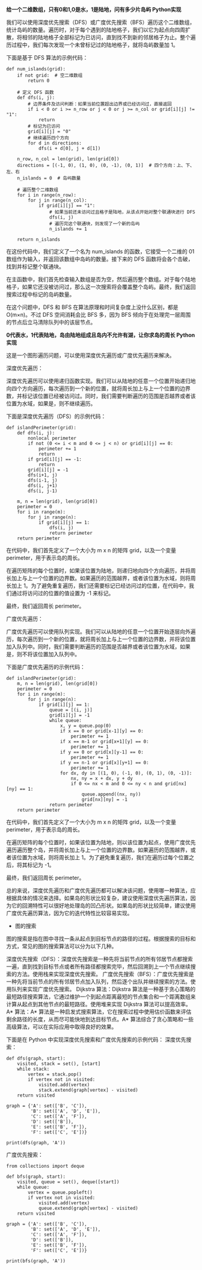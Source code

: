 **给一个二维数组，只有0和1,0是水，1是陆地，问有多少片岛屿 Python实现**

我们可以使用深度优先搜索（DFS）或广度优先搜索（BFS）遍历这个二维数组，统计岛屿的数量。遍历时，对于每个遇到的陆地格子，我们以它为起点向四周扩散，将相邻的陆地格子全部标记为已访问，直到找不到新的邻居格子为止。整个遍历过程中，我们每次发现一个未曾标记过的陆地格子，就将岛屿数量加 1。

下面是基于 DFS 算法的示例代码：

```
def num_islands(grid):
    if not grid:  # 空二维数组
        return 0

    # 定义 DFS 函数
    def dfs(i, j):
        # 边界条件及访问判断：如果当前位置超出边界或已经访问过，直接返回
        if i < 0 or i >= n_row or j < 0 or j >= n_col or grid[i][j] != "1":
            return
        # 标记为已访问
        grid[i][j] = "0"
        # 继续遍历四个方向
        for d in directions:
            dfs(i + d[0], j + d[1])

    n_row, n_col = len(grid), len(grid[0])
    directions = [(-1, 0), (1, 0), (0, -1), (0, 1)]  # 四个方向：上、下、左、右
    n_islands = 0  # 岛屿数量

    # 遍历整个二维数组
    for i in range(n_row):
        for j in range(n_col):
            if grid[i][j] == "1":
                # 如果当前还未访问过且格子是陆地，从该点开始对整个联通块进行 DFS
                dfs(i, j)
                # 遍历完这个联通块，则发现了一个新的岛屿
                n_islands += 1

    return n_islands

```

在这份代码中，我们定义了一个名为 num_islands 的函数，它接受一个二维的 01 数组作为输入，并返回该数组中岛屿的数量。接下来的 DFS 函数将会各个击破，找到并标记整个联通块。

在主函数中，我们首先检查输入数组是否为空，然后遍历整个数组。对于每个陆地格子，如果它还没被访问过，那么这一次搜索将会覆盖整个岛屿。最终，我们返回搜索过程中标记的岛屿数量。

在这个问题中，DFS 和 BFS 在算法原理和时间复杂度上没什么区别，都是 O(m×n)。不过 DFS 空间消耗会比 BFS 多，因为 BFS 倾向于在处理完一层周围的节点后立马清除队列中的该层节点。



**0代表水，1代表陆地，岛由陆地组成且岛内不允许有湖，让你求岛的周长 Python实现**

这是一个图形遍历问题，可以使用深度优先遍历或广度优先遍历来解决。

深度优先遍历：

深度优先遍历可以使用递归函数实现。我们可以从陆地的任意一个位置开始递归地向四个方向遍历，每次遍历到一个新的位置，就将周长加上与上一个位置的边界数，并标记该位置已经被访问过。同时，我们需要判断遍历的范围是否越界或者该位置为水域，如果是，则不继续遍历。

下面是深度优先遍历（DFS）的示例代码：

```
def islandPerimeter(grid):
    def dfs(i, j):
        nonlocal perimeter
        if not (0 <= i < m and 0 <= j < n) or grid[i][j] == 0:
            perimeter += 1
            return
        if grid[i][j] == -1:
            return
        grid[i][j] = -1
        dfs(i+1, j)
        dfs(i-1, j)
        dfs(i, j+1)
        dfs(i, j-1)
        
    m, n = len(grid), len(grid[0])
    perimeter = 0
    for i in range(m):
        for j in range(n):
            if grid[i][j] == 1:
                dfs(i, j)
                return perimeter
    return perimeter

```

在代码中，我们首先定义了一个大小为 m x n 的矩阵 grid，以及一个变量 perimeter，用于表示岛的周长。

在遍历矩阵的每个位置时，如果该位置为陆地，则递归地向四个方向遍历，并将周长加上与上一个位置的边界数。如果遍历的范围越界，或者该位置为水域，则将周长加上 1。为了避免重复遍历，我们还需要标记已经访问过的位置，在代码中，我们通过将访问过的位置的值设置为 -1 来标记。

最终，我们返回周长 perimeter。

广度优先遍历：

广度优先遍历可以使用队列实现。我们可以从陆地的任意一个位置开始逐层向外遍历，每次遍历到一个新的位置，就将周长加上与上一个位置的边界数，并将该位置加入队列中。同时，我们需要判断遍历的范围是否越界或者该位置为水域，如果是，则不将该位置加入队列中。

下面是广度优先遍历的示例代码：

```
def islandPerimeter(grid):
    m, n = len(grid), len(grid[0])
    perimeter = 0
    for i in range(m):
        for j in range(n):
            if grid[i][j] == 1:
                queue = [(i, j)]
                grid[i][j] = -1
                while queue:
                    x, y = queue.pop(0)
                    if x == 0 or grid[x-1][y] == 0:
                        perimeter += 1
                    if x == m-1 or grid[x+1][y] == 0:
                        perimeter += 1
                    if y == 0 or grid[x][y-1] == 0:
                        perimeter += 1
                    if y == n-1 or grid[x][y+1] == 0:
                        perimeter += 1
                    for dx, dy in [(1, 0), (-1, 0), (0, 1), (0, -1)]:
                        nx, ny = x + dx, y + dy
                        if 0 <= nx < m and 0 <= ny < n and grid[nx][ny] == 1:
                            queue.append((nx, ny))
                            grid[nx][ny] = -1
                return perimeter
    return perimeter
```

在代码中，我们首先定义了一个大小为 m x n 的矩阵 grid，以及一个变量 perimeter，用于表示岛的周长。

在遍历矩阵的每个位置时，如果该位置为陆地，则以该位置为起点，使用广度优先遍历遍历整个岛，并将周长加上与上一个位置的边界数。如果遍历的范围越界，或者该位置为水域，则将周长加上 1。为了避免重复遍历，我们在遍历过每个位置之后，将其标记为 -1。

最终，我们返回周长 perimeter。

总的来说，深度优先遍历和广度优先遍历都可以解决该问题，使用哪一种算法，应根据具体的情况来选择。如果岛的形状比较复杂，建议使用深度优先遍历算法，因为它的回溯特性可以很好地处理岛的凹凸形状。如果岛的形状比较简单，建议使用广度优先遍历算法，因为它的迭代特性比较容易实现。





- 图的搜索

图的搜索是指在图中寻找一条从起点到目标节点的路径的过程。根据搜索的目标和方式，常见的图的搜索算法可以分为以下几种。

深度优先搜索（DFS）：深度优先搜索是一种先将当前节点的所有邻居节点都搜索一遍，直到找到目标节点或者所有路径都搜索完毕，然后回溯到上一个节点继续搜索的方法。使用栈来实现深度优先搜索。
广度优先搜索（BFS）：广度优先搜索是一种先将当前节点的所有邻居节点加入队列，然后逐个出队并继续搜索的方法。使用队列来实现广度优先搜索。
Dijkstra 算法：Dijkstra 算法是一种基于贪心策略的最短路径搜索算法，它通过维护一个到起点距离最短的节点集合和一个距离数组来计算从起点到其他节点的最短路径。使用堆来实现 Dijkstra 算法可以提高效率。
A* 算法：A* 算法是一种启发式搜索算法，它在搜索过程中使用估价函数来评估剩余路径的长度，从而尽可能快地到达目标节点。A* 算法综合了贪心策略和一些高级算法，可以在实际应用中取得良好的效果。

下面是在 Python 中实现深度优先搜索和广度优先搜索的示例代码：
深度优先搜索：

```
def dfs(graph, start):
    visited, stack = set(), [start]
    while stack:
        vertex = stack.pop()
        if vertex not in visited:
            visited.add(vertex)
            stack.extend(graph[vertex] - visited)
    return visited

graph = {'A': set(['B', 'C']),
         'B': set(['A', 'D', 'E']),
         'C': set(['A', 'F']),
         'D': set(['B']),
         'E': set(['B', 'F']),
         'F': set(['C', 'E'])}

print(dfs(graph, 'A'))
```



广度优先搜索：

```
from collections import deque

def bfs(graph, start):
    visited, queue = set(), deque([start])
    while queue:
        vertex = queue.popleft()
        if vertex not in visited:
            visited.add(vertex)
            queue.extend(graph[vertex] - visited)
    return visited

graph = {'A': set(['B', 'C']),
         'B': set(['A', 'D', 'E']),
         'C': set(['A', 'F']),
         'D': set(['B']),
         'E': set(['B', 'F']),
         'F': set(['C', 'E'])}

print(bfs(graph, 'A'))
```

